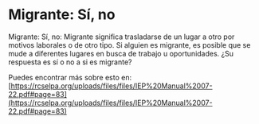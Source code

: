 # Migrante: Sí, no
Migrante: Sí, no: Migrante significa trasladarse de un lugar a otro por motivos laborales o de otro tipo. Si alguien es migrante, es posible que se mude a diferentes lugares en busca de trabajo u oportunidades. ¿Su respuesta es sí o no a si es migrante?

Puedes encontrar más sobre esto en: [https://rcselpa.org/uploads/files/files/IEP%20Manual%2007-22.pdf#page=83](https://rcselpa.org/uploads/files/files/IEP%20Manual%2007-22.pdf#page=83)
